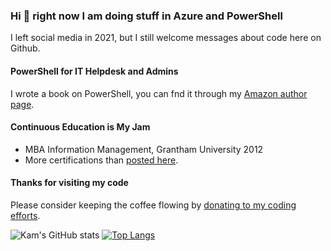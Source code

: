 ### Hi 👋 right now I am doing stuff in Azure and PowerShell

I left social media in 2021, but I still welcome messages about code here on Github.

#### PowerShell for IT Helpdesk and Admins
I wrote a book on PowerShell, you can fnd it through my [Amazon author page](http://amazon.com/author/kamsalisbury).

#### Continuous Education is My Jam
* MBA Information Management, Grantham University 2012
* More certifications than [posted here](https://www.youracclaim.com/users/kam-salisbury/badges).
<div data-iframe-width="150" data-iframe-height="270" data-share-badge-id="ccb0f622-1961-4acc-acc3-e608bdea2646" data-share-badge-host="https://www.credly.com"></div><script type="text/javascript" async src="//cdn.credly.com/assets/utilities/embed.js"></script>

#### Thanks for visiting my code
Please consider keeping the coffee flowing by [donating to my coding efforts](https://paypal.me/kamsalisbury?locale.x=en_US).

<!-- Experiment with https://github.com/anuraghazra/github-readme-stats -->
![Kam's GitHub stats](https://github-readme-stats.vercel.app/api?username=kamsalisbury&count_private=true&show_icons=true&theme=synthwave)
[![Top Langs](https://github-readme-stats.vercel.app/api/top-langs/?username=kamsalisbury&layout=compact)](https://github.com/kamsalisbury)
